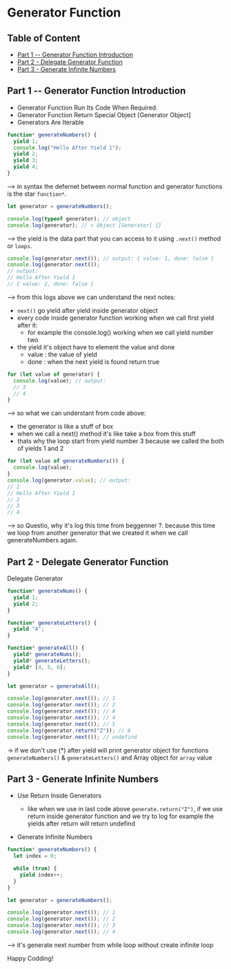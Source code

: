 # Generator Function


## Table of Content
- [Part 1 -- Generator Function Introduction](#part-1----generator-function-introduction) 
- [Part 2 - Delegate Generator Function](#part-2---delegate-generator-function) 
- [Part 3 - Generate Infinite Numbers](#part-3---generate-infinite-numbers) 
 
## Part 1 -- Generator Function Introduction

- Generator Function Run Its Code When Required.
- Generator Function Return Special Object [Generator Object]
- Generators Are Iterable

```js
function* generateNumbers() {
  yield 1;
  console.log("Hello After Yield 1");
  yield 2;
  yield 3;
  yield 4;
}
```

--> in syntax the defernet between normal function and generator functions is the star `function*`.

```js
let generator = generateNumbers();

console.log(typeof generator); // object
console.log(generator); // > Object [Generator] {}
```

--> the yield is the data part that you can access to it using `.next()` method or `loops`.

```js
console.log(generator.next()); // output: { value: 1, done: false }
console.log(generator.next());
// output:
// Hello After Yield 1
// { value: 2, done: false }
```

--> from this logs above we can understand the next notes:

- `next()` go yield after yield inside generator object
- every code inside generator function working when we call first yield after it:
  - for example the console.log() working when we call yield number two
- the yield it's object have to element the value and done
  - value : the value of yield
  - done : when the next yield is found return true

```js
for (let value of generator) {
  console.log(value); // output:
  // 3
  // 4
}
```

--> so what we can understant from code above:

- the generator is like a stuff of box
- when we call a next() method it's like take a box from this stuff
- thats why the loop start from yield number 3 because we called the both of yields 1 and 2

```js
for (let value of generateNumbers()) {
  console.log(value);
}
console.log(generator.value); // output:
// 1
// Hello After Yield 1
// 2
// 3
// 4
```

--> so Questio, why it's log this time from beggenner ?. because this time we loop from another generator that we created it when we call generateNumbers again.

## Part 2 - Delegate Generator Function

Delegate Generator

```js
function* generateNums() {
  yield 1;
  yield 2;
}

function* generateLetters() {
  yield "A";
}

function* generateAll() {
  yield* generateNums();
  yield* generateLetters();
  yield* [4, 5, 6];
}

let generator = generateAll();

console.log(generator.next()); // 1
console.log(generator.next()); // 2
console.log(generator.next()); // A
console.log(generator.next()); // 4
console.log(generator.next()); // 5
console.log(generator.return("Z")); // 6
console.log(generator.next()); // undefind
```

-> if we don't use (\*) after yield will print generator object for functions `generateNumbers()` & `generateLetters()` and Array object for `array` value

## Part 3 - Generate Infinite Numbers

- Use Return Inside Generators

  - like when we use in last code above `generate.return("Z")`, if we use return inside generator function and we try to log for example the yields after return will return undefind

- Generate Infinite Numbers

```js
function* generateNumbers() {
  let index = 0;

  while (true) {
    yield index++;
  }
}

let generator = generateNumbers();

console.log(generator.next()); // 1
console.log(generator.next()); // 2
console.log(generator.next()); // 3
console.log(generator.next()); // 4
```

--> it's generate next number from while loop without create infinite loop

Happy Codding!
